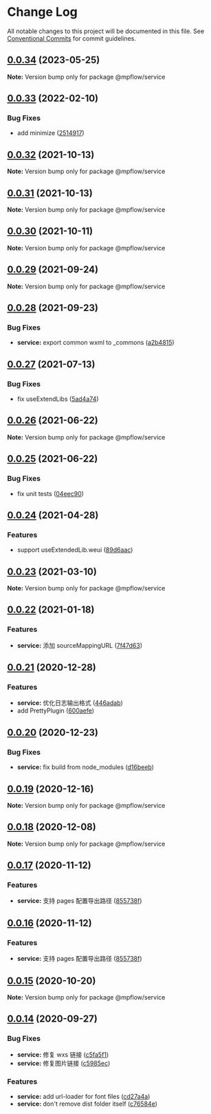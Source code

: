 # Change Log

All notable changes to this project will be documented in this file.
See [Conventional Commits](https://conventionalcommits.org) for commit guidelines.

## [0.0.34](https://github.com/wechat-miniprogram/mpflow/compare/@mpflow/service@0.0.33...@mpflow/service@0.0.34) (2023-05-25)

**Note:** Version bump only for package @mpflow/service

## [0.0.33](https://github.com/wechat-miniprogram/mpflow/compare/@mpflow/service@0.0.32...@mpflow/service@0.0.33) (2022-02-10)

### Bug Fixes

- add minimize ([2514917](https://github.com/wechat-miniprogram/mpflow/commit/2514917ee9cdb1b8dabf0829e299ea90f86d9fc9))

## [0.0.32](https://github.com/wechat-miniprogram/mpflow/compare/@mpflow/service@0.0.31...@mpflow/service@0.0.32) (2021-10-13)

**Note:** Version bump only for package @mpflow/service

## [0.0.31](https://github.com/wechat-miniprogram/mpflow/compare/@mpflow/service@0.0.30...@mpflow/service@0.0.31) (2021-10-13)

**Note:** Version bump only for package @mpflow/service

## [0.0.30](https://github.com/wechat-miniprogram/mpflow/compare/@mpflow/service@0.0.29...@mpflow/service@0.0.30) (2021-10-11)

**Note:** Version bump only for package @mpflow/service

## [0.0.29](https://github.com/wechat-miniprogram/mpflow/compare/@mpflow/service@0.0.28...@mpflow/service@0.0.29) (2021-09-24)

**Note:** Version bump only for package @mpflow/service

## [0.0.28](https://github.com/wechat-miniprogram/mpflow/compare/@mpflow/service@0.0.27...@mpflow/service@0.0.28) (2021-09-23)

### Bug Fixes

- **service:** export common wxml to \_commons ([a2b4815](https://github.com/wechat-miniprogram/mpflow/commit/a2b48151cd5df9b5ceaff8ea11535d936fb133ef))

## [0.0.27](https://github.com/wechat-miniprogram/mpflow/compare/@mpflow/service@0.0.26...@mpflow/service@0.0.27) (2021-07-13)

### Bug Fixes

- fix useExtendLibs ([5ad4a74](https://github.com/wechat-miniprogram/mpflow/commit/5ad4a747d31e278f7aea80cf9bd2d6a3d11a212a))

## [0.0.26](https://github.com/wechat-miniprogram/mpflow/compare/@mpflow/service@0.0.25...@mpflow/service@0.0.26) (2021-06-22)

**Note:** Version bump only for package @mpflow/service

## [0.0.25](https://github.com/wechat-miniprogram/mpflow/compare/@mpflow/service@0.0.24...@mpflow/service@0.0.25) (2021-06-22)

### Bug Fixes

- fix unit tests ([04eec90](https://github.com/wechat-miniprogram/mpflow/commit/04eec90c9106015328db4682eee86b85f46a78b6))

## [0.0.24](https://github.com/wechat-miniprogram/mpflow/compare/@mpflow/service@0.0.23...@mpflow/service@0.0.24) (2021-04-28)

### Features

- support useExtendedLib.weui ([89d6aac](https://github.com/wechat-miniprogram/mpflow/commit/89d6aac7f28c4e1f233849dcafaa12c85abc9625))

## [0.0.23](https://github.com/wechat-miniprogram/mpflow/compare/@mpflow/service@0.0.22...@mpflow/service@0.0.23) (2021-03-10)

**Note:** Version bump only for package @mpflow/service

## [0.0.22](https://github.com/wechat-miniprogram/mpflow/compare/@mpflow/service@0.0.21...@mpflow/service@0.0.22) (2021-01-18)

### Features

- **service:** 添加 sourceMappingURL ([7f47d63](https://github.com/wechat-miniprogram/mpflow/commit/7f47d63088ba6eb5433062152c7439c67e341b2d))

## [0.0.21](https://github.com/wechat-miniprogram/mpflow/compare/@mpflow/service@0.0.20...@mpflow/service@0.0.21) (2020-12-28)

### Features

- **service:** 优化日志输出格式 ([446adab](https://github.com/wechat-miniprogram/mpflow/commit/446adab677bd670c970ac1da2a3779c2b1a2c3eb))
- add PrettyPlugin ([600aefe](https://github.com/wechat-miniprogram/mpflow/commit/600aefecfa9a54f2f7cce73fa080f1dd6a76e81a))

## [0.0.20](https://github.com/wechat-miniprogram/mpflow/compare/@mpflow/service@0.0.19...@mpflow/service@0.0.20) (2020-12-23)

### Bug Fixes

- **service:** fix build from node_modules ([d16beeb](https://github.com/wechat-miniprogram/mpflow/commit/d16beeb3cc3c4e3c1e66d759527c744724da4755))

## [0.0.19](https://github.com/wechat-miniprogram/mpflow/compare/@mpflow/service@0.0.18...@mpflow/service@0.0.19) (2020-12-16)

**Note:** Version bump only for package @mpflow/service

## [0.0.18](https://github.com/wechat-miniprogram/mpflow/compare/@mpflow/service@0.0.17...@mpflow/service@0.0.18) (2020-12-08)

**Note:** Version bump only for package @mpflow/service

## [0.0.17](https://github.com/wechat-miniprogram/mpflow/compare/@mpflow/service@0.0.15...@mpflow/service@0.0.17) (2020-11-12)

### Features

- **service:** 支持 pages 配置导出路径 ([855738f](https://github.com/wechat-miniprogram/mpflow/commit/855738f8a445fe0a841e1cfb352eda3ec1b9dad4))

## [0.0.16](https://github.com/wechat-miniprogram/mpflow/compare/@mpflow/service@0.0.15...@mpflow/service@0.0.16) (2020-11-12)

### Features

- **service:** 支持 pages 配置导出路径 ([855738f](https://github.com/wechat-miniprogram/mpflow/commit/855738f8a445fe0a841e1cfb352eda3ec1b9dad4))

## [0.0.15](https://github.com/wechat-miniprogram/mpflow/compare/@mpflow/service@0.0.14...@mpflow/service@0.0.15) (2020-10-20)

**Note:** Version bump only for package @mpflow/service

## [0.0.14](https://github.com/wechat-miniprogram/mpflow/compare/@mpflow/service@0.0.13...@mpflow/service@0.0.14) (2020-09-27)

### Bug Fixes

- **service:** 修复 wxs 链接 ([c5fa5f1](https://github.com/wechat-miniprogram/mpflow/commits/c5fa5f12b3c07074f091803b88fa9f46cc963eca))
- **service:** 修复图片链接 ([c5985ec](https://github.com/wechat-miniprogram/mpflow/commits/c5985ecd719ea8940f0a0377d30858ac78803530))

### Features

- **service:** add url-loader for font files ([cd27a4a](https://github.com/wechat-miniprogram/mpflow/commits/cd27a4a8e8b0bed90529f30fdc835b5941e677c4))
- **service:** don't remove dist folder itself ([c76584e](https://github.com/wechat-miniprogram/mpflow/commits/c76584e98454fdbfc86bf0ab57f6e61fa69a4caa))
